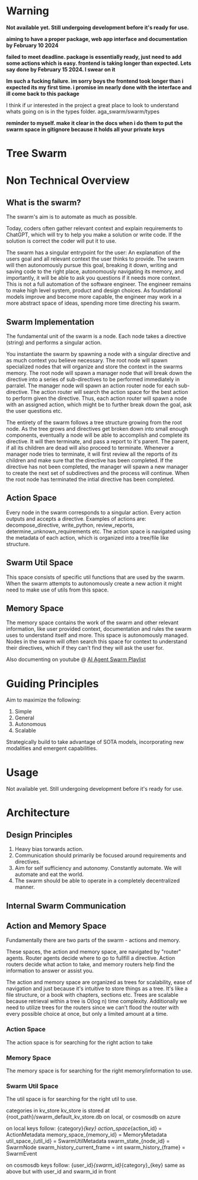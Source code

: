 # Warning
**Not available yet. Still undergoing development before it's ready for use.**

**aiming to have a proper package, web app interface and documentation by February 10 2024**

**failed to meet deadline. package is essentially ready, just need to add some actions which is easy. frontend is taking longer than expected. Lets say done by February 15 2024. I swear on it**

**Im such a fucking failure. im sorry boys the frontend took longer than i expected its my first time. i promise im nearly done with the interface and ill come back to this package**

I think if ur interested in the project a great place to look to understand whats going on is in the types folder. aga_swarm/swarm/types

**reminder to myself. make it clear in the docs when i do them to put the swarm space in gitignore because it holds all your private keys**

# Tree Swarm
# Non Technical Overview
## What is the swarm?
The swarm's aim is to automate as much as possible. 

Today, coders often gather relevant context and explain requirements to ChatGPT, which will try to help you make a solution or write code. If the solution is correct the coder will put it to use.

The swarm has a singular entrypoint for the user: An explanation of the users goal and all relevant context the user thinks to provide. The swarm will then autonomously pursue this goal, breaking it down, writing and saving code to the right place, autonomously navigating its memory, and importantly, it will be able to ask you questions if it needs more context. This is not a full automation of the software engineer. The engineer remains to make high level system, product and design choices. As foundational models improve and become more capable, the engineer may work in a more abstract space of ideas, spending more time directing his swarm.

## Swarm Implementation
The fundamental unit of the swarm is a node. Each node takes a directive (string) and performs a singular action. 

You instantiate the swarm by spawning a node with a singular directive and as much context you believe necessary. The root node will spawn specialized nodes that will organize and store the context in the swarms memory. The root node will spawn a manager node that will break down the directive into a series of sub-directives to be performed immediately in parralel. The manager node will spawn an action router node for each sub-directive. The action router will search the action space for the best action to perform given the directive. Thus, each action router will spawn a node with an assigned action, which might be to further break down the goal, ask the user questions etc.

The entirety of the swarm follows a tree structure growing from the root node. As the tree grows and directives get broken down into small enough components, eventually a node will be able to accomplish and complete its directive. It will then terminate, and pass a report to it's parent. The parent, if all its children are dead will also proceed to terminate. Whenever a manager node tries to terminate, it will first review all the reports of its children and make sure that the directive has been completed. If the directive has not been completed, the manager will spawn a new manager to create the next set of subdirectives and the process will continue. When the root node has terminated the intial directive has been completed.

## Action Space
Every node in the swarm corresponds to a singular action. Every action outputs and accepts a directive. Examples of actions are: decompose_directive, write_python, review_reports, determine_unknown_requirements etc. The action space is navigated using the metadata of each action, which is organized into a tree/file like structure. 

## Swarm Util Space
This space consists of specific util functions that are used by the swarm. When the swarm attempts to autonomously create a new action it might need to make use of utils from this space.

## Memory Space
The memory space contains the work of the swarm and other relevant information, like user provided context, documentation and rules the swarm uses to understand itself and more. This space is autonomously managed. Nodes in the swarm will often search this space for context to understand their directives, which if they can't find they will ask the user for. 

Also documenting on youtube @ [AI Agent Swarm Playlist](https://youtube.com/playlist?list=PLO8gVow6df_Rh7DEJ10_WAdnkGnIRCh-K&si=eYdyBu7NShKckilS)


# Guiding Principles
Aim to maximize the following:
1. Simple
2. General
3. Autonomous 
4. Scalable

Strategically build to take advantage of SOTA models, incorporating new modalities and emergent capabilities.

# Usage
Not available yet. Still undergoing development before it's ready for use.

# Architecture
## Design Principles
1. Heavy bias torwards action.
2. Communication should primarily be focused around requirements and directives.
3. Aim for self sufficiency and autonomy. Constantly automate. We will automate and eat the world. 
4. The swarm should be able to operate in a completely decentralized manner. 

## Internal Swarm Communication

## Action and Memory Space
Fundamentally there are two parts of the swarm - actions and memory. 

These spaces, the action and memory space, are navigated by "router" agents. Router agents decide where to go to fullfill a directive. Action routers decide what action to take, and memory routers help find the information to answer or assist you. 

The action and memory space are organized as trees for scalability, ease of navigation and just because it's intuitive to store things as a tree. It's like a file structure, or a book with chapters, sections etc. Trees are scalable because retrieval within a tree is O(log n) time complexity. Additionally we need to utilize trees for the routers since we can't flood the router with every possible choice at once, but only a limited amount at a time.  

### Action Space
The action space is for searching for the right action to take

### Memory Space
The memory space is for searching for the right memory/information to use.

### Swarm Util Space
The util space is for searching for the right util to use. 





categories in kv_store
kv_store is stored at {root_path}/swarm_default_kv_store.db on local, or cosmosdb on azure

on local keys follow: {category}_{key}
action_space_{action_id} = ActionMetadata
memory_space_{memory_id} = MemoryMetadata
util_space_{util_id} = SwarmUtilMetadata
swarm_state_{node_id} = SwarmNode
swarm_history_current_frame = int
swarm_history_{frame} = SwarmEvent



on cosmosdb keys follow: {user_id}_{swarm_id}_{category}_{key}
same as above but with user_id and swarm_id in front

